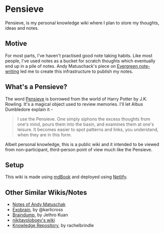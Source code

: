 # Pensieve

Pensieve, is my personal knowledge wiki where I plan to store my thoughts, ideas and notes. 

## Motive
For most parts, I've haven't practised good note taking habits. Like most people, I've used notes as a bucket for scratch thoughts which eventually end up in a pile of notes. Andy Matuschack's piece on [Evergreen note-writing](https://notes.andymatuschak.org/z3SjnvsB5aR2ddsycyXofbYR7fCxo7RmKW2be) led me to create this infrastructure to publish my notes. 

## What's a Pensieve?
The word [Pensieve](https://www.wizardingworld.com/writing-by-jk-rowling/pensieve) is borrowed from the world of Harry Potter by J.K. Rowling. It's a magical object used to review memories. I'll let Albus Dumbledore explain it  - 

> I use the Pensieve. One simply siphons the excess thoughts from one's mind, pours them into the basin, and examines them at one's leisure. It becomes easier to spot patterns and links, you understand, when they are in this form.

Albeit personal knowledge, this is a public wiki and it intended to be viewed from non-participant, third-person point of view much like the Pensieve.

## Setup
This wiki is made using [mdBook](https://github.com/rust-lang/mdBook) and deployed using [Netlify](https://www.netlify.com/).

## Other Similar Wikis/Notes
* [Notes of Andy Matuschak](https://notes.andymatuschak.org/)
* [Exobrain](https://beepb00p.xyz/exobrain/), by @karlicross
* [Braindump](https://braindump.jethro.dev/), by Jethro Kuan
* [nikitavoloboev's wiki](https://wiki.nikitavoloboev.xyz/)
* [Knowledge Repository](https://knowledge.rachelbrindle.com/index.html), by rachelbrindle
